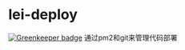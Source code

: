 # lei-deploy

[![Greenkeeper badge](https://badges.greenkeeper.io/leizongmin/lei-deploy.svg)](https://greenkeeper.io/)
通过pm2和git来管理代码部署
